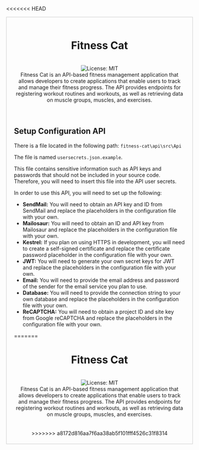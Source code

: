 <<<<<<< HEAD
<div style="padding: 20px; border: 1px solid #ccc;">
  <div align="center">
    <h1>Fitness Cat</h1>
    <br />
    <img alt="License: MIT" src="https://img.shields.io/badge/License-MIT-blue.svg" />
    <br /> Fitness Cat is an API-based fitness management application that allows developers to create applications that enable users to track and manage their fitness progress. The API provides endpoints for registering workout routines and workouts, as well as retrieving data on muscle groups, muscles, and exercises. <br />
    <br />
    <br />
  </div>
  <div>
    <h2>Setup Configuration API</h2>
    <div>
      <p>There is a file located in the following path: <code>fitness-cat\api\src\Api</code>
      </p>
      <p>The file is named <code>usersecrets.json.example</code>. </p>
      <p>This file contains sensitive information such as API keys and passwords that should not be included in your source code. Therefore, you will need to insert this file into the API user secrets.</p>
    </div>
    <p>In order to use this API, you will need to set up the following:</p>
    <ul>
      <li>
        <strong>SendMail:</strong> You will need to obtain an API key and ID from SendMail and replace the placeholders in the configuration file with your own.
      </li>
      <li>
        <strong>Mailosaur:</strong> You will need to obtain an ID and API key from Mailosaur and replace the placeholders in the configuration file with your own.
      </li>
      <li>
        <strong>Kestrel:</strong> If you plan on using HTTPS in development, you will need to create a self-signed certificate and replace the certificate password placeholder in the configuration file with your own.
      </li>
      <li>
        <strong>JWT:</strong> You will need to generate your own secret keys for JWT and replace the placeholders in the configuration file with your own.
      </li>
      <li>
        <strong>Email:</strong> You will need to provide the email address and password of the sender for the email service you plan to use.
      </li>
      <li>
        <strong>Database:</strong> You will need to provide the connection string to your own database and replace the placeholders in the configuration file with your own.
      </li>
      <li>
        <strong>ReCAPTCHA:</strong> You will need to obtain a project ID and site key from Google reCAPTCHA and replace the placeholders in the configuration file with your own.
      </li>
    </ul>
  </div>
=======
<div align="center">
<h1>Fitness Cat</h1>
<br />
<img alt="License: MIT" src="https://img.shields.io/badge/License-MIT-blue.svg" />
<br />
Fitness Cat is an API-based fitness management application that allows developers to create applications that enable users to track and manage their fitness progress. The API provides endpoints for registering workout routines and workouts, as well as retrieving data on muscle groups, muscles, and exercises.
<br />
<br />
<br />
>>>>>>> a8172d816aa7f6aa38ab5f101fff4526c31f8314
</div>